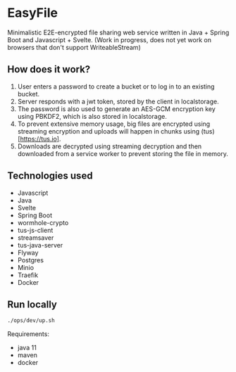 # EasyFile

Minimalistic E2E-encrypted file sharing web service written in Java + Spring Boot and Javascript + Svelte.
(Work in progress, does not yet work on browsers that don't support WriteableStream)

## How does it work?

1. User enters a password to create a bucket or to log in to an existing bucket.
2. Server responds with a jwt token, stored by the client in localstorage.
3. The password is also used to generate an AES-GCM encryption key using PBKDF2, which is also stored in localstorage.
4. To prevent extensive memory usage, big files are encrypted using streaming encryption and uploads will happen in chunks using (tus)[https://tus.io].
5. Downloads are decrypted using streaming decryption and then downloaded from a service worker to prevent storing the file in memory.

## Technologies used

- Javascript
- Java
- Svelte
- Spring Boot
- wormhole-crypto
- tus-js-client
- streamsaver
- tus-java-server
- Flyway
- Postgres
- Minio
- Traefik
- Docker

## Run locally

````sh
./ops/dev/up.sh
````

Requirements:

- java 11
- maven
- docker

